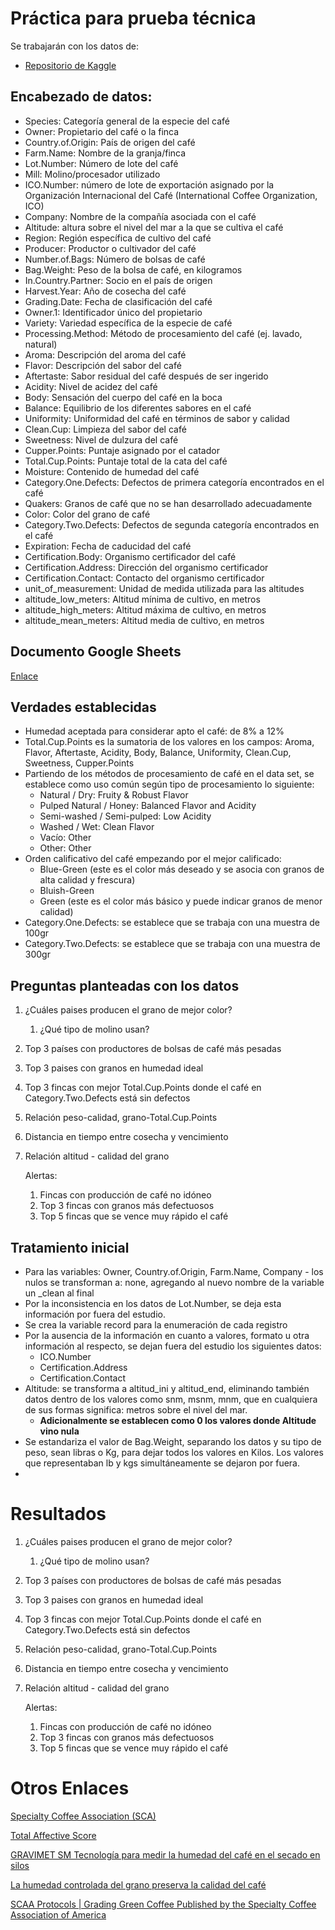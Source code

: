 # Práctica para prueba técnica

Se trabajarán con los datos de: 

* [Repositorio de Kaggle](https://www.kaggle.com/datasets/volpatto/coffee-quality-database-from-cqi)

## Encabezado de datos:

* Species: Categoría general de la especie del café
* Owner: Propietario del café o la finca
* Country.of.Origin: País de origen del café
* Farm.Name: Nombre de la granja/finca
* Lot.Number: Número de lote del café 
* Mill: Molino/procesador utilizado
* ICO.Number: número de lote de exportación asignado por la Organización Internacional del Café (International Coffee Organization, ICO)
* Company: Nombre de la compañía asociada con el café
* Altitude: altura sobre el nivel del mar a la que se cultiva el café
* Region: Región específica de cultivo del café
* Producer: Productor o cultivador del café
* Number.of.Bags: Número de bolsas de café
* Bag.Weight: Peso de la bolsa de café, en kilogramos
* In.Country.Partner: Socio en el país de origen
* Harvest.Year: Año de cosecha del café
* Grading.Date: Fecha de clasificación del café
* Owner.1: Identificador único del propietario
* Variety: Variedad específica de la especie de café
* Processing.Method: Método de procesamiento del café (ej. lavado, natural)
* Aroma: Descripción del aroma del café
* Flavor: Descripción del sabor del café
* Aftertaste: Sabor residual del café después de ser ingerido
* Acidity: Nivel de acidez del café
* Body: Sensación del cuerpo del café en la boca
* Balance: Equilibrio de los diferentes sabores en el café
* Uniformity: Uniformidad del café en términos de sabor y calidad
* Clean.Cup: Limpieza del sabor del café
* Sweetness: Nivel de dulzura del café
* Cupper.Points: Puntaje asignado por el catador
* Total.Cup.Points: Puntaje total de la cata del café
* Moisture: Contenido de humedad del café
* Category.One.Defects: Defectos de primera categoría encontrados en el café
* Quakers: Granos de café que no se han desarrollado adecuadamente
* Color: Color del grano de café
* Category.Two.Defects: Defectos de segunda categoría encontrados en el café
* Expiration: Fecha de caducidad del café
* Certification.Body: Organismo certificador del café
* Certification.Address: Dirección del organismo certificador
* Certification.Contact: Contacto del organismo certificador
* unit_of_measurement: Unidad de medida utilizada para las altitudes
* altitude_low_meters: Altitud mínima de cultivo, en metros
* altitude_high_meters: Altitud máxima de cultivo, en metros
* altitude_mean_meters: Altitud media de cultivo, en metros

## Documento Google Sheets

[Enlace](https://docs.google.com/spreadsheets/d/115NV9xmySNbfob0UTHD5P6ybP531KJRwMP8MhhMR6I8/edit?usp=sharing)

## Verdades establecidas

* Humedad aceptada para considerar apto el café: de 8% a 12%
* Total.Cup.Points es la sumatoria de los valores en los campos: Aroma, Flavor, Aftertaste, Acidity, Body, Balance, Uniformity, Clean.Cup, Sweetness, Cupper.Points
* Partiendo de los métodos de procesamiento de café en el data set, se establece como uso común según tipo de procesamiento lo siguiente:
  * Natural / Dry: Fruity & Robust Flavor 
  * Pulped Natural / Honey: Balanced Flavor and Acidity 
  * Semi-washed / Semi-pulped: Low Acidity 
  * Washed / Wet: Clean Flavor 
  * Vacío: Other
  * Other: Other 
* Orden calificativo del café empezando por el mejor calificado:
  * Blue-Green (este es el color más deseado y se asocia con granos de alta calidad y frescura)
  * Bluish-Green
   * Green (este es el color más básico y puede indicar granos de menor calidad)
 * Category.One.Defects: se establece que se trabaja con una muestra de 100gr
 * Category.Two.Defects: se establece que se trabaja con una muestra de 300gr

## Preguntas planteadas con los datos

1. ¿Cuáles paises producen el grano de mejor color?
   1. ¿Qué tipo de molino usan?
2. Top 3 países con productores de bolsas de café más pesadas
3. Top 3 paises con granos en humedad ideal
4. Top 3 fincas con mejor Total.Cup.Points donde el café en Category.Two.Defects está sin defectos
5. Relación peso-calidad, grano-Total.Cup.Points
6. Distancia en tiempo entre cosecha y vencimiento
7. Relación altitud - calidad del grano
   
   Alertas:
   1. Fincas con producción de café no idóneo
   2. Top 3 fincas con granos más defectuosos
   3. Top 5 fincas que se vence muy rápido el café


## Tratamiento inicial


* Para las variables:  Owner, Country.of.Origin, Farm.Name, Company - los nulos se transforman a: none, agregando al nuevo nombre de la variable un _clean al final
* Por la inconsistencia en los datos de Lot.Number, se deja esta información por fuera del estudio.
* Se crea la variable record para la enumeración de cada registro
* Por la ausencia de la información en cuanto a valores, formato u otra información al respecto, se dejan fuera del estudio los siguientes datos:
  * ICO.Number
  * Certification.Address	
  * Certification.Contact
* Altitude: se transforma a altitud_ini y altitud_end, eliminando también datos dentro de los valores como snm, msnm, mnm, que en cualquiera de sus formas significa: metros sobre el nivel del mar.
  * **Adicionalmente se establecen como 0 los valores donde Altitude vino nula**
* Se estandariza el valor de Bag.Weight, separando los datos y su tipo de peso, sean libras o Kg, para dejar todos los valores en Kilos. Los valores que representaban lb y kgs simultáneamente se dejaron por fuera.
* 


# Resultados



1. ¿Cuáles paises producen el grano de mejor color?
   1. ¿Qué tipo de molino usan?
2. Top 3 países con productores de bolsas de café más pesadas
3. Top 3 paises con granos en humedad ideal
4. Top 3 fincas con mejor Total.Cup.Points donde el café en Category.Two.Defects está sin defectos
5. Relación peso-calidad, grano-Total.Cup.Points
6. Distancia en tiempo entre cosecha y vencimiento
7. Relación altitud - calidad del grano
   
   Alertas:
   1. Fincas con producción de café no idóneo
   2. Top 3 fincas con granos más defectuosos
   3. Top 5 fincas que se vence muy rápido el café




# Otros Enlaces

[Specialty Coffee Association (SCA)](https://sca.coffee/value-assessment)

[Total Affective Score](https://sca.coffee/cuppingscore)

[GRAVIMET SM
 Tecnología para medir la humedad 
del café en el secado en silos](https://www.cenicafe.org/es/publications/avt0433.pdf)

[La humedad controlada del grano preserva la calidad del café](https://caldas.federaciondecafeteros.org/app/uploads/sites/11/2020/07/AVT0352-La-h%C3%BAmedad-controlada-del-grano-preserva-la-calidad-del-caf%C3%A9..pdf)

[SCAA Protocols | Grading Green Coffee Published by the Specialty Coffee Association of America](https://www.academia.edu/11404285/SCAA_Protocols_Grading_Green_Coffee_Published_by_the_Specialty_Coffee_Association_of_America_SCAA)
